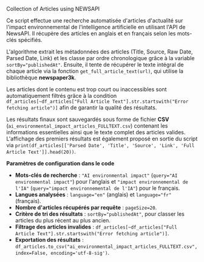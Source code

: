 Collection of Articles using NEWSAPI

Ce script effectue une recherche automatisée d'articles d'actualité sur l'impact environnemental de l'intelligence artificielle en utilisant l'API de NewsAPI. Il récupère des articles en anglais et en français selon les mots-clés spécifiés.  

L'algorithme extrait les métadonnées des articles (Title, Source, Raw Date, Parsed Date, Link) et les classe par ordre chronologique grâce à la variable `sortBy="publishedAt"`. Ensuite, il tente de récupérer le texte intégral de chaque article via la fonction `get_full_article_text(url)`, qui utilise la bibliothèque **newspaper3k**.  

Les articles dont le contenu est trop court ou inaccessibles sont automatiquement filtrés grâce à la condition `df_articles[~df_articles["Full Article Text"].str.startswith("Error fetching article")]` afin de garantir la qualité des résultats.  

Les résultats finaux sont sauvegardés sous forme de fichier **CSV** (`ai_environmental_impact_articles_FULLTEXT.csv`) contenant les informations essentielles ainsi que le texte complet des articles valides. L'affichage des premiers résultats est également proposé en sortie du script via `print(df_articles[['Parsed Date', 'Title', 'Source', 'Link', 'Full Article Text']].head(20))`.  

**Paramètres de configuration dans le code**  

- **Mots-clés de recherche** : `"AI environmental impact"` (`query="AI environmental impact"`) pour l'anglais et `"impact environnemental de l'IA"` (`query="impact environnemental de l'IA"`) pour le français.  
- **Langues analysées** : `language="en"` (anglais) et `language="fr"` (français).  
- **Nombre d'articles récupérés par requête** : `pageSize=20`.  
- **Critère de tri des résultats** : `sortBy="publishedAt"`, pour classer les articles du plus récent au plus ancien.  
- **Filtrage des articles invalides** : `df_articles[~df_articles["Full Article Text"].str.startswith("Error fetching article")]`.  
- **Exportation des résultats** : `df_articles.to_csv("ai_environmental_impact_articles_FULLTEXT.csv", index=False, encoding='utf-8-sig')`.  
